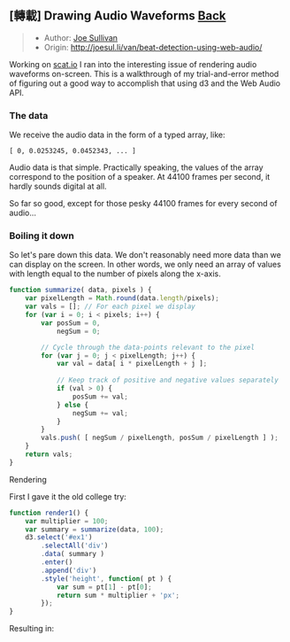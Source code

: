 ## \[轉載\] Drawing Audio Waveforms [Back](./../post.md)

> * Author: [Joe Sullivan](https://twitter.com/itsjoesullivan)
> * Origin: [http:\/\/joesul.li\/van\/beat-detection-using-web-audio\/](http://joesul.li/van/beat-detection-using-web-audio/)

Working on [scat.io](http://scat.io/) I ran into the interesting issue of rendering audio waveforms on-screen. This is a walkthrough of my trial-and-error method of figuring out a good way to accomplish that using d3 and the Web Audio API.

### The data

We receive the audio data in the form of a typed array, like:

```
[ 0, 0.0253245, 0.0452343, ... ]
```

Audio data is that simple. Practically speaking, the values of the array correspond to the position of a speaker. At 44100 frames per second, it hardly sounds digital at all.

So far so good, except for those pesky 44100 frames for every second of audio...

### Boiling it down

So let's pare down this data. We don't reasonably need more data than we can display on the screen. In other words, we only need an array of values with length equal to the number of pixels along the x-axis.

```js
function summarize( data, pixels ) { 
    var pixelLength = Math.round(data.length/pixels);
    var vals = []; // For each pixel we display
    for (var i = 0; i < pixels; i++) {
        var posSum = 0,
            negSum = 0; 

        // Cycle through the data-points relevant to the pixel
        for (var j = 0; j < pixelLength; j++) {
            var val = data[ i * pixelLength + j ]; 
            
            // Keep track of positive and negative values separately
            if (val > 0) { 
                posSum += val;
            } else {
                negSum += val;
            }
        } 
        vals.push( [ negSum / pixelLength, posSum / pixelLength ] );
    }
    return vals;
}
```

Rendering

First I gave it the old college try:

```js
function render1() {
    var multiplier = 100;
    var summary = summarize(data, 100);
    d3.select('#ex1')
        .selectAll('div')
        .data( summary )
        .enter()
        .append('div')
        .style('height', function( pt ) {
            var sum = pt[1] - pt[0];
            return sum * multiplier + 'px';
        });
}
```

Resulting in:

<div id="ex1"><div style="height: 0px;"></div><div style="height: 0px;"></div><div style="height: 0.000420619px;"></div><div style="height: 0.0740704px;"></div><div style="height: 0.139797px;"></div><div style="height: 7.50953px;"></div><div style="height: 30.106px;"></div><div style="height: 40.4945px;"></div><div style="height: 41.2383px;"></div><div style="height: 37.1424px;"></div><div style="height: 32.8074px;"></div><div style="height: 28.4373px;"></div><div style="height: 24.3414px;"></div><div style="height: 20.9676px;"></div><div style="height: 18.3381px;"></div><div style="height: 14.7116px;"></div><div style="height: 12.6193px;"></div><div style="height: 12.2126px;"></div><div style="height: 12.0736px;"></div><div style="height: 11.5085px;"></div><div style="height: 11.4123px;"></div><div style="height: 10.9304px;"></div><div style="height: 29.9476px;"></div><div style="height: 26.2026px;"></div><div style="height: 21.8663px;"></div><div style="height: 21.7706px;"></div><div style="height: 16.2973px;"></div><div style="height: 17.9958px;"></div><div style="height: 15.7707px;"></div><div style="height: 13.3809px;"></div><div style="height: 14.4242px;"></div><div style="height: 15.5889px;"></div><div style="height: 14.295px;"></div><div style="height: 15.2762px;"></div><div style="height: 11.1347px;"></div><div style="height: 12.5599px;"></div><div style="height: 8.14183px;"></div><div style="height: 7.05533px;"></div><div style="height: 16.8074px;"></div><div style="height: 16.0979px;"></div><div style="height: 13.6625px;"></div><div style="height: 13.0838px;"></div><div style="height: 12.345px;"></div><div style="height: 10.6424px;"></div><div style="height: 10.9072px;"></div><div style="height: 10.1431px;"></div><div style="height: 9.47943px;"></div><div style="height: 14.5795px;"></div><div style="height: 12.6627px;"></div><div style="height: 12.08px;"></div><div style="height: 13.5202px;"></div><div style="height: 7.43402px;"></div><div style="height: 5.19667px;"></div><div style="height: 3.78663px;"></div><div style="height: 15.0578px;"></div><div style="height: 40.9275px;"></div><div style="height: 41.9112px;"></div><div style="height: 31.067px;"></div><div style="height: 22.6023px;"></div><div style="height: 17.157px;"></div><div style="height: 13.2091px;"></div><div style="height: 10.0586px;"></div><div style="height: 7.66757px;"></div><div style="height: 7.7734px;"></div><div style="height: 8.04438px;"></div><div style="height: 6.59125px;"></div><div style="height: 5.88086px;"></div><div style="height: 8.07972px;"></div><div style="height: 5.86318px;"></div><div style="height: 7.95553px;"></div><div style="height: 19.0607px;"></div><div style="height: 31.9371px;"></div><div style="height: 26.6645px;"></div><div style="height: 16.1643px;"></div><div style="height: 13.2502px;"></div><div style="height: 21.158px;"></div><div style="height: 14.883px;"></div><div style="height: 8.64313px;"></div><div style="height: 13.1994px;"></div><div style="height: 15.1819px;"></div><div style="height: 11.5758px;"></div><div style="height: 6.24321px;"></div><div style="height: 2.8001px;"></div><div style="height: 5.96355px;"></div><div style="height: 8.41043px;"></div><div style="height: 8.25167px;"></div><div style="height: 17.9663px;"></div><div style="height: 37.0485px;"></div><div style="height: 34.4301px;"></div><div style="height: 28.7553px;"></div><div style="height: 23.2247px;"></div><div style="height: 19.6738px;"></div><div style="height: 15.739px;"></div><div style="height: 12.8087px;"></div><div style="height: 9.94589px;"></div><div style="height: 12.014px;"></div><div style="height: 15.3113px;"></div><div style="height: 12.0106px;"></div><div style="height: 8.61999px;"></div><div style="height: 9.42618px;"></div><div style="height: 8.19054px;"></div><div style="height: 8.69688px;"></div><div style="height: 11.5943px;"></div><div style="height: 23.9345px;"></div><div style="height: 23.941px;"></div><div style="height: 18.006px;"></div><div style="height: 13.0469px;"></div><div style="height: 8.2508px;"></div><div style="height: 8.51899px;"></div><div style="height: 7.6166px;"></div><div style="height: 12.7301px;"></div><div style="height: 13.92px;"></div><div style="height: 23.8323px;"></div><div style="height: 21.6298px;"></div><div style="height: 18.0855px;"></div><div style="height: 14.4261px;"></div><div style="height: 11.7562px;"></div><div style="height: 8.58724px;"></div><div style="height: 13.8875px;"></div><div style="height: 32.0526px;"></div><div style="height: 41.1631px;"></div><div style="height: 41.2912px;"></div><div style="height: 36.2116px;"></div><div style="height: 31.6233px;"></div><div style="height: 28.1054px;"></div><div style="height: 25.0953px;"></div><div style="height: 23.2512px;"></div><div style="height: 22.2446px;"></div><div style="height: 23.1315px;"></div><div style="height: 22.3367px;"></div><div style="height: 17.0145px;"></div><div style="height: 12.6897px;"></div><div style="height: 11.6587px;"></div><div style="height: 11.6059px;"></div><div style="height: 10.5797px;"></div><div style="height: 28.6251px;"></div><div style="height: 30.0777px;"></div><div style="height: 25.7395px;"></div><div style="height: 21.985px;"></div><div style="height: 24.7252px;"></div><div style="height: 20.2356px;"></div><div style="height: 19.4496px;"></div><div style="height: 17.5634px;"></div><div style="height: 28.7391px;"></div><div style="height: 32.9521px;"></div><div style="height: 33.4237px;"></div><div style="height: 31.576px;"></div><div style="height: 23.9976px;"></div><div style="height: 24.8794px;"></div><div style="height: 13.9085px;"></div><div style="height: 15.7929px;"></div><div style="height: 27.064px;"></div><div style="height: 31.8455px;"></div><div style="height: 24.268px;"></div><div style="height: 20.9234px;"></div><div style="height: 19.104px;"></div><div style="height: 32.2868px;"></div><div style="height: 33.2191px;"></div><div style="height: 37.3109px;"></div><div style="height: 30.6754px;"></div><div style="height: 25.3229px;"></div><div style="height: 20.2617px;"></div><div style="height: 12.68px;"></div><div style="height: 17.4625px;"></div><div style="height: 16.675px;"></div><div style="height: 16.1119px;"></div><div style="height: 20.5049px;"></div><div style="height: 43.1767px;"></div><div style="height: 46.5122px;"></div><div style="height: 35.7489px;"></div><div style="height: 26.5289px;"></div><div style="height: 26.039px;"></div><div style="height: 27.0153px;"></div><div style="height: 22.1954px;"></div><div style="height: 20.618px;"></div><div style="height: 22.254px;"></div><div style="height: 24.6994px;"></div><div style="height: 21.0791px;"></div><div style="height: 16.539px;"></div><div style="height: 15.7094px;"></div><div style="height: 15.1476px;"></div><div style="height: 14.9215px;"></div><div style="height: 16.4307px;"></div><div style="height: 28.1849px;"></div><div style="height: 29.937px;"></div><div style="height: 22.3733px;"></div><div style="height: 17.9383px;"></div><div style="height: 17.4717px;"></div><div style="height: 15.6274px;"></div><div style="height: 13.2684px;"></div><div style="height: 10.1304px;"></div><div style="height: 12.8937px;"></div><div style="height: 14.868px;"></div><div style="height: 13.4754px;"></div><div style="height: 14.069px;"></div><div style="height: 18.6654px;"></div><div style="height: 24.6001px;"></div><div style="height: 24.2579px;"></div><div style="height: 22.3259px;"></div><div style="height: 26.9322px;"></div><div style="height: 38.5698px;"></div><div style="height: 34.609px;"></div><div style="height: 25.8976px;"></div><div style="height: 22.0091px;"></div><div style="height: 18.7625px;"></div><div style="height: 13.9812px;"></div><div style="height: 10.0579px;"></div><div style="height: 9.25865px;"></div><div style="height: 12.2228px;"></div><div style="height: 12.5243px;"></div><div style="height: 9.92215px;"></div><div style="height: 9.92175px;"></div><div style="height: 6.21869px;"></div><div style="height: 7.01024px;"></div><div style="height: 6.37576px;"></div><div style="height: 16.604px;"></div><div style="height: 25.135px;"></div><div style="height: 21.8449px;"></div><div style="height: 17.3171px;"></div><div style="height: 18.2714px;"></div><div style="height: 14.9479px;"></div><div style="height: 13.9147px;"></div><div style="height: 10.6028px;"></div><div style="height: 13.5389px;"></div><div style="height: 18.4526px;"></div><div style="height: 16.9292px;"></div><div style="height: 14.2526px;"></div><div style="height: 11.704px;"></div><div style="height: 10.2154px;"></div><div style="height: 8.42114px;"></div><div style="height: 8.43408px;"></div><div style="height: 37.0422px;"></div><div style="height: 34.9948px;"></div><div style="height: 34.098px;"></div><div style="height: 29.9015px;"></div><div style="height: 25.3618px;"></div><div style="height: 19.7009px;"></div><div style="height: 12.0275px;"></div><div style="height: 10.3633px;"></div><div style="height: 12.7549px;"></div><div style="height: 17.3524px;"></div><div style="height: 16.9277px;"></div><div style="height: 12.6563px;"></div><div style="height: 8.43392px;"></div><div style="height: 14.2786px;"></div><div style="height: 8.65864px;"></div><div style="height: 8.02285px;"></div><div style="height: 24.1969px;"></div><div style="height: 32.3679px;"></div><div style="height: 29.2744px;"></div><div style="height: 18.2283px;"></div><div style="height: 10.2563px;"></div><div style="height: 20.1006px;"></div><div style="height: 22.0032px;"></div><div style="height: 21.2153px;"></div><div style="height: 23.27px;"></div><div style="height: 23.5487px;"></div><div style="height: 24.8474px;"></div><div style="height: 26.2348px;"></div><div style="height: 25.4786px;"></div><div style="height: 24.5032px;"></div><div style="height: 24.3382px;"></div><div style="height: 25.1704px;"></div><div style="height: 26.7427px;"></div><div style="height: 29.9632px;"></div><div style="height: 28.6233px;"></div><div style="height: 23.5069px;"></div><div style="height: 20.9937px;"></div><div style="height: 21.9784px;"></div><div style="height: 16.9314px;"></div><div style="height: 13.4876px;"></div><div style="height: 8.13858px;"></div><div style="height: 12.038px;"></div><div style="height: 15.171px;"></div><div style="height: 7.17693px;"></div><div style="height: 12.7693px;"></div><div style="height: 17.1756px;"></div><div style="height: 28.7626px;"></div><div style="height: 34.4658px;"></div><div style="height: 36.8942px;"></div><div style="height: 45.3802px;"></div><div style="height: 45.5065px;"></div><div style="height: 40.9182px;"></div><div style="height: 38.016px;"></div><div style="height: 32.719px;"></div><div style="height: 24.1255px;"></div><div style="height: 8.27852px;"></div><div style="height: 15.7905px;"></div><div style="height: 23.0388px;"></div><div style="height: 15.7562px;"></div><div style="height: 15.2041px;"></div><div style="height: 17.3524px;"></div><div style="height: 27.07px;"></div><div style="height: 36.1538px;"></div><div style="height: 35.5594px;"></div><div style="height: 36.5415px;"></div><div style="height: 42.9127px;"></div><div style="height: 41.8126px;"></div><div style="height: 37.2867px;"></div><div style="height: 1.6182px;"></div></div>
Not bad--obviously we're looking at audio data. But it's not symmetrical. Let's center those lines:

